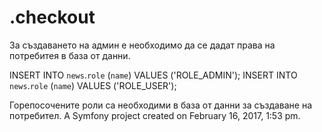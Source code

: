 .checkout
=========

За създаването на админ е необходимо да се дадат права на потребитея в база от данни.

INSERT INTO `news`.`role` (`name`) VALUES ('ROLE_ADMIN');
INSERT INTO `news`.`role` (`name`) VALUES ('ROLE_USER');

Горепосочените роли са необходими в база от данни за създаване на потребител.
A Symfony project created on February 16, 2017, 1:53 pm.
